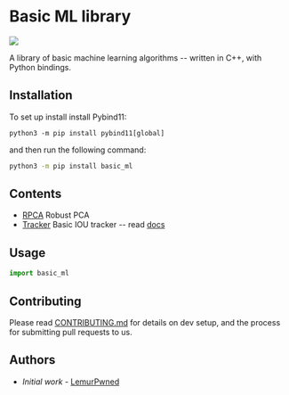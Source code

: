 # Basic ML library

![](assets/main_image.png)

<!-- [![Gitter][gitter-badge]][gitter-link]

| Badge      | status                                                       |
| ---------- | ------------------------------------------------------------ |
| pip builds | [![Pip Actions Status][actions-pip-badge]][actions-pip-link] |

[actions-pip-link]: https://github.com/pybind/basic_ml/actions?query=workflow%3A%22Pip
[actions-pip-badge]: https://github.com/pybind/basic_ml/workflows/Pip/badge.svg -->

A library of basic machine learning algorithms -- written in C++, with Python bindings.

## Installation

To set up install install Pybind11:

```
python3 -m pip install pybind11[global]
```

and then run the following command:

```bash
python3 -m pip install basic_ml
```

## Contents

- [RPCA](python/rpca.hpp) Robust PCA
- [Tracker](python/tracker.hpp) Basic IOU tracker -- read [docs](docs/tracker.md)

## Usage

```python
import basic_ml
```

## Contributing

Please read [CONTRIBUTING.md](CONTRIBUTING.md) for details on dev setup, and the process for submitting pull requests to us.

## Authors

- _Initial work_ - [LemurPwned](www.github.com/LemurPwned)
